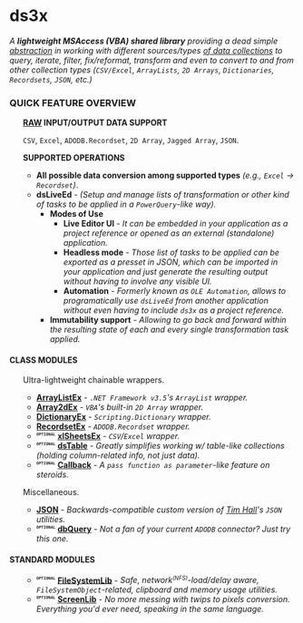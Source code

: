 # __ds3x__

_A **lightweight MSAccess (VBA) shared library** providing a dead simple <u>abstraction</u> in working with different sources/types <u>of data collections</u> to query, iterate, filter, fix/reformat, transform and even to convert to and from other collection types (`CSV/Excel`, `ArrayLists`, `2D Arrays`, `Dictionaries`, `Recordsets`, `JSON`, etc.)_


### __QUICK FEATURE OVERVIEW__

<ul>
<strong><u>RAW</u> INPUT/OUTPUT DATA SUPPORT</strong>

`CSV`, `Excel`, `ADODB.Recordset`, `2D Array`, `Jagged Array`, `JSON`.

</ul>
<ul>
<strong>SUPPORTED OPERATIONS</strong>

  - __All possible data conversion among supported types__ *(e.g., `Excel` -> `Recordset`)*.
  - __dsLiveEd__ - _(Setup and manage lists of transformation or other kind of tasks to be applied in a `PowerQuery`-like way)._
    - __Modes of Use__
      - __Live Editor UI__ - *It can be embedded in your application as a project reference or opened as an external (standalone) application.*
      - __Headless mode__ - *Those list of tasks to be applied can be exported as a presset in JSON, which can be imported in your application and just generate the resulting output without having to involve any visible UI.*
      - __Automation__ - *Formerly known as `OLE Automation`, allows to programatically use `dsLiveEd` from another application without even having to include `ds3x` as a project reference.*
    - __Immutability support__ - *Allowing to go back and forward within the resulting state of each and every single transformation task applied.*

</ul>


#### __CLASS MODULES__

<ul>
Ultra-lightweight chainable wrappers.

  - __[ArrayListEx](./docs/ArrayListEx.md)__ - *`.NET Framework v3.5`'s `ArrayList` wrapper.*
  - __[Array2dEx](./docs/Array2dEx.md)__ - *`VBA`'s built-in `2D Array` wrapper.*
  - __[DictionaryEx](./docs/DictionaryEx.md)__ - *`Scripting.Dictionary` wrapper.*
  - __[RecordsetEx](./docs/RecordsetEx.md)__ - *`ADODB.Recordset` wrapper.*
  - <sup><sub><sup><kbd><code>__OPTIONAL__</code></kbd></sup></sub></sup> __[xlSheetsEx](./docs/xlSheetsEx.md)__ - *`CSV`/`Excel` wrapper.*
  - <sup><sub><sup><kbd><code>__OPTIONAL__</code></kbd></sup></sub></sup> __[dsTable](./docs/dsTable.md)__ - *Greatly simplifies working w/ table-like collections (holding column-related info, not just data).*
  - <sup><sub><sup><kbd><code>__OPTIONAL__</code></kbd></sup></sub></sup> __[Callback](./docs/Callback.md)__ - *A <kbd>`pass function as parameter`</kbd>-like feature on steroids.*

</ul>
<ul>
Miscellaneous.

  - __[JSON](./docs/JSON.md)__ - *Backwards-compatible custom version of [Tim Hall](https://github.com/VBA-tools/VBA-JSON)'s `JSON` utilities.*
  - <sup><sub><sup><kbd><code>__OPTIONAL__</code></kbd></sup></sub></sup> __[dbQuery](./docs/dbQuery.md)__ - *Not a fan of your current `ADODB` connector? Just try this one.*

</ul>

#### __STANDARD MODULES__

<ul>

  - <sup><sub><sup><kbd><code>__OPTIONAL__</code></kbd></sup></sub></sup> __[FileSystemLib](./docs/FileSystemLib.md)__ - *Safe, network<sup><small>(NFS)</small></sup>-load/delay aware, `FileSystemObject`-related, clipboard and memory usage utilities.*
  - <sup><sub><sup><kbd><code>__OPTIONAL__</code></kbd></sup></sub></sup> __[ScreenLib](./docs/ScreenLib.md)__ - *No more messing with twips to pixels conversion. Everything you'd ever need, speaking in the same language.*
  
</ul>

